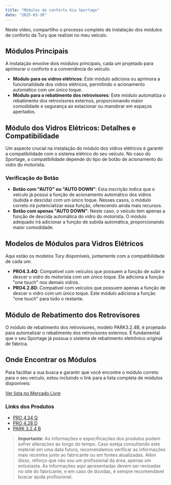 ```yaml
---
title: "Módulos de conforto Kia Sportage"
date: "2025-03-30"
---
```


Neste vídeo, compartilho o processo completo de instalação dos módulos de conforto da Tury que realizei no meu veículo.

## Módulos Principais

A instalação envolve dois módulos principais, cada um projetado para aprimorar o conforto e a conveniência do veículo:

- **Módulo para os vidros elétricos**: Este módulo adiciona ou aprimora a funcionalidade dos vidros elétricos, permitindo o acionamento automático com um único toque.
- **Módulo para o rebatimento dos retrovisores**: Este módulo automatiza o rebatimento dos retrovisores externos, proporcionando maior comodidade e segurança ao estacionar ou manobrar em espaços apertados.

## Módulo dos Vidros Elétricos: Detalhes e Compatibilidade

Um aspecto crucial na instalação do módulo dos vidros elétricos é garantir a compatibilidade com o sistema elétrico do seu veículo. No caso do Sportage, a compatibilidade depende do tipo de botão de acionamento do vidro do motorista.

### Verificação do Botão

- **Botão com "AUTO" ou "AUTO DOWN"**: Esta inscrição indica que o veículo já possui a função de acionamento automático dos vidros (subida e descida) com um único toque. Nesses casos, o módulo correto irá potencializar essa função, oferecendo ainda mais recursos.
- **Botão com apenas "AUTO DOWN"**: Neste caso, o veículo tem apenas a função de descida automática do vidro do motorista. O módulo adequado irá adicionar a função de subida automática, proporcionando maior comodidade.

## Modelos de Módulos para Vidros Elétricos

Aqui estão os modelos Tury disponíveis, juntamente com a compatibilidade de cada um:

- **PRO4.3.4Q**: Compatível com veículos que possuem a função de subir e descer o vidro do motorista com um único toque. Ele adiciona a função "one touch" nos demais vidros.
- **PRO4.2.8D**: Compatível com veículos que possuem apenas a função de descer o vidro com um único toque. Este módulo adiciona a função "one touch" para todo o restante.

## Módulo de Rebatimento dos Retrovisores

O módulo de rebatimento dos retrovisores, modelo PARK3.2.4B, é projetado para automatizar o rebatimento dos retrovisores externos. É fundamental que o seu Sportage já possua o sistema de rebatimento eletrônico original de fábrica.

## Onde Encontrar os Módulos

Para facilitar a sua busca e garantir que você encontre o módulo correto para o seu veículo, estou incluindo o link para a lista completa de módulos disponíveis:

[Ver lista no Mercado Livre](https://www.mercadolivre.com.br)

### Links dos Produtos

- [PRO 4.34 Q](https://www.mercadolivre.com.br)
- [PRO 4.28 D](https://www.mercadolivre.com.br)
- [PARK 3.2.4 B](https://www.mercadolivre.com.br)

> **Importante**: As informações e especificações dos produtos podem sofrer alterações ao longo do tempo. Caso esteja consultando este material em uma data futura, recomendamos verificar as informações mais recentes junto ao fabricante ou em fontes atualizadas. Além disso, reforço que não sou um profissional da área, apenas um entusiasta. As informações aqui apresentadas devem ser revisadas no site do fabricante, e em caso de dúvidas, é sempre recomendável buscar ajuda profissional.
